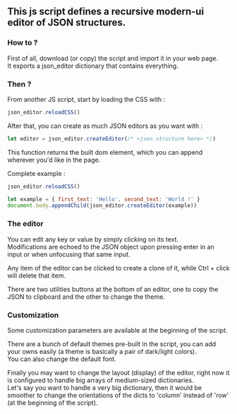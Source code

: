 ## This js script defines a recursive modern-ui editor of JSON structures.

### How to ?

First of all, download (or copy) the script and import it in your web page. \
It exports a json_editor dictionary that contains everything.

### Then ?

From another JS script, start by loading the CSS with : 

```js
json_editor.reloadCSS()
```

After that, you can create as much JSON editors as you want with :

```js
let editor = json_editor.createEditor(/* <json structure here> */)
```

This function returns the built dom element, which you can append wherever you'd like in the page.

Complete example : 

```js
json_editor.reloadCSS()

let example = { first_text: 'Hello', second_text: 'World !' }
document.body.appendChild(json_editor.createEditor(example))
```

### The editor

You can edit any key or value by simply clicking on its text. \
Modifications are echoed to the JSON object upon pressing enter in an input or when unfocusing that same input.

Any item of the editor can be clicked to create a clone of it, while Ctrl + click will delete that item.

There are two utilities buttons at the bottom of an editor, one to copy the JSON to clipboard and the other to change the theme.

### Customization

Some customization parameters are available at the beginning of the script.

There are a bunch of default themes pre-built in the script, you can add your owns easily (a theme is basically a pair of dark/light colors). \
You can also change the default font.

Finally you may want to change the layout (display) of the editor, right now it is configured to handle big arrays of medium-sized dictionaries. \
Let's say you want to handle a very big dictionary, then it would be smoother to change the orientations of the dicts to 'column' instead of 'row' (at the beginning of the script).

